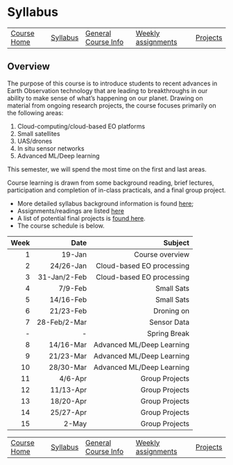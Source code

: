 Syllabus
================

|                             |                         |                                               |                                      |                         |
|-----------------------------|-------------------------|-----------------------------------------------|--------------------------------------|-------------------------|
| [Course Home](../README.md) | [Syllabus](syllabus.md) | [General Course Info](general-information.md) | [Weekly assignments](assignments.md) | [Projects](projects.md) |

## Overview

The purpose of this course is to introduce students to recent advances
in Earth Observation technology that are leading to breakthroughs in our
ability to make sense of what’s happening on our planet. Drawing on
material from ongoing research projects, the course focuses primarily on
the following areas:

1.  Cloud-computing/cloud-based EO platforms
2.  Small satellites
3.  UAS/drones
4.  In situ sensor networks
5.  Advanced ML/Deep learning

This semester, we will spend the most time on the first and last areas.

Course learning is drawn from some background reading, brief lectures,
participation and completion of in-class practicals, and a final group
project.

-   More detailed syllabus background information is found
    [here](general-information.md);
-   Assignments/readings are listed [here]()
-   A list of potential final projects is [found here](projects.md).
-   The course schedule is below.

| Week |         Date |                   Subject |
|-----:|-------------:|--------------------------:|
|    1 |       19-Jan |           Course overview |
|    2 |    24/26-Jan | Cloud-based EO processing |
|    3 | 31-Jan/2-Feb | Cloud-based EO processing |
|    4 |      7/9-Feb |                Small Sats |
|    5 |    14/16-Feb |                Small Sats |
|    6 |    21/23-Feb |                Droning on |
|    7 | 28-Feb/2-Mar |               Sensor Data |
|   \- |           \- |              Spring Break |
|    8 |    14/16-Mar | Advanced ML/Deep Learning |
|    9 |    21/23-Mar | Advanced ML/Deep Learning |
|   10 |    28/30-Mar | Advanced ML/Deep Learning |
|   11 |      4/6-Apr |            Group Projects |
|   12 |    11/13-Apr |            Group Projects |
|   13 |    18/20-Apr |            Group Projects |
|   14 |    25/27-Apr |            Group Projects |
|   15 |        2-May |            Group Projects |

|                             |                         |                                               |                                      |                         |
|-----------------------------|-------------------------|-----------------------------------------------|--------------------------------------|-------------------------|
| [Course Home](../README.md) | [Syllabus](syllabus.md) | [General Course Info](general-information.md) | [Weekly assignments](assignments.md) | [Projects](projects.md) |
